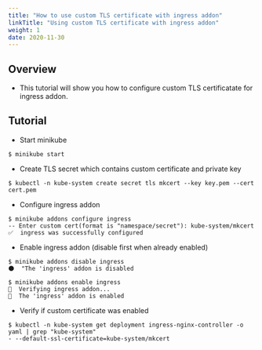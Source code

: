 ```yaml
---
title: "How to use custom TLS certificate with ingress addon"
linkTitle: "Using custom TLS certificate with ingress addon"
weight: 1
date: 2020-11-30
---
```


## Overview

- This tutorial will show you how to configure custom TLS certificatate for ingress addon.

## Tutorial

- Start minikube
```
$ minikube start
```

- Create TLS secret which contains custom certificate and private key
```
$ kubectl -n kube-system create secret tls mkcert --key key.pem --cert cert.pem
```

- Configure ingress addon
```
$ minikube addons configure ingress
-- Enter custom cert(format is "namespace/secret"): kube-system/mkcert
✅  ingress was successfully configured
```

- Enable ingress addon (disable first when already enabled)
```
$ minikube addons disable ingress
🌑  "The 'ingress' addon is disabled

$ minikube addons enable ingress
🔎  Verifying ingress addon...
🌟  The 'ingress' addon is enabled
```
- Verify if custom certificate was enabled
```
$ kubectl -n kube-system get deployment ingress-nginx-controller -o yaml | grep "kube-system"
- --default-ssl-certificate=kube-system/mkcert
```

